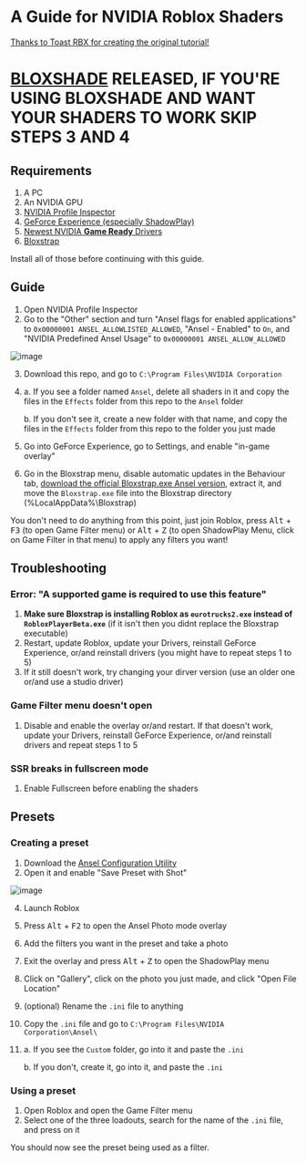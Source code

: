 # A Guide for NVIDIA Roblox Shaders

[Thanks to Toast RBX for creating the original tutorial!](https://www.youtube.com/watch?v=zhSWJnxKIlg)

# [BLOXSHADE](https://github.com/Extravi/Bloxshade) RELEASED, IF YOU'RE USING BLOXSHADE AND WANT YOUR SHADERS TO WORK SKIP STEPS 3 AND 4

## Requirements

1. A PC
2. An NVIDIA GPU
3. [NVIDIA Profile Inspector](https://github.com/Orbmu2k/nvidiaProfileInspector)
4. [GeForce Experience \(especially ShadowPlay\)](https://www.nvidia.com/en-us/geforce/geforce-experience/)
5. [Newest NVIDIA **Game Ready** Drivers](https://www.nvidia.com/download/find.aspx)
6. [Bloxstrap](https://github.com/pizzaboxer/bloxstrap)

Install all of those before continuing with this guide.

## Guide

1. Open NVIDIA Profile Inspector
2. Go to the "Other" section and turn "Ansel flags for enabled applications" to `0x00000001 ANSEL_ALLOWLISTED_ALLOWED`, "Ansel - Enabled" to `On`, and "NVIDIA Predefined Ansel Usage" to `0x00000001 ANSEL_ALLOW_ALLOWED`

![image](https://github.com/catb0x/Roblox-Shaders-Guide/assets/77354428/deb9405d-b670-4463-9e2e-15cd67bdf61e)

3. Download this repo, and go to `C:\Program Files\NVIDIA Corporation`
4. a. If you see a folder named `Ansel`, delete all shaders in it and copy the files in the `Effects` folder from this repo to the `Ansel` folder
   
   b. If you don't see it, create a new folder with that name, and copy the files in the `Effects` folder from this repo to the folder you just made
5. Go into GeForce Experience, go to Settings, and enable "in-game overlay"
6. Go in the Bloxstrap menu, disable automatic updates in the Behaviour tab, [download the official Bloxstrap.exe Ansel version](https://nightly.link/pizzaboxer/bloxstrap/actions/runs/7854168779/Bloxstrap%20%28Release%29.zip), extract it, and move the `Bloxstrap.exe` file into the Bloxstrap directory (%LocalAppData%\Bloxstrap)

You don't need to do anything from this point, just join Roblox, press <kbd>Alt</kbd> + <kbd>F3</kbd> (to open Game Filter menu) or <kbd>Alt</kbd> + <kbd>Z</kbd> (to open ShadowPlay Menu, click on Game Filter in that menu) to apply any filters you want!

## Troubleshooting

### Error: "A supported game is required to use this feature"

1. **Make sure Bloxstrap is installing Roblox as `eurotrucks2.exe` instead of `RobloxPlayerBeta.exe`** (if it isn't then you didnt replace the Bloxstrap executable)
2. Restart, update Roblox, update your Drivers, reinstall GeForce Experience, or/and reinstall drivers (you might have to repeat steps 1 to 5)
3. If it still doesn't work, try changing your dirver version (use an older one or/and use a studio driver)

### Game Filter menu doesn't open

1. Disable and enable the overlay or/and restart. If that doesn't work, update your Drivers, reinstall GeForce Experience, or/and reinstall drivers and repeat steps 1 to 5

### SSR breaks in fullscreen mode

1. Enable Fullscreen before enabling the shaders

## Presets

### Creating a preset

1. Download the [Ansel Configuration Utility](https://international-gfe.download.nvidia.com/GFE/GFEClient/NVCameraConfiguration/v1.0/NVCameraConfiguration_v1.0.0.6.zip)
2. Open it and enable "Save Preset with Shot"

![image](https://github.com/catb0x/Roblox-Shaders-Guide/assets/77354428/ab38024d-5fc4-437b-871e-8209ebc77957)


4. Launch Roblox
5. Press <kbd>Alt</kbd> + <kbd>F2</kbd> to open the Ansel Photo mode overlay
6. Add the filters you want in the preset and take a photo
7. Exit the overlay and press <kbd>Alt</kbd> + <kbd>Z</kbd> to open the ShadowPlay menu
8. Click on "Gallery", click on the photo you just made, and click "Open File Location"
9. (optional) Rename the `.ini` file to anything
10. Copy the `.ini` file and go to `C:\Program Files\NVIDIA Corporation\Ansel\`
11. a. If you see the `Custom` folder, go into it and paste the `.ini`

    b. If you don't, create it, go into it, and paste the `.ini`

### Using a preset

1. Open Roblox and open the Game Filter menu
2. Select one of the three loadouts, search for the name of the `.ini` file, and press on it

You should now see the preset being used as a filter.
